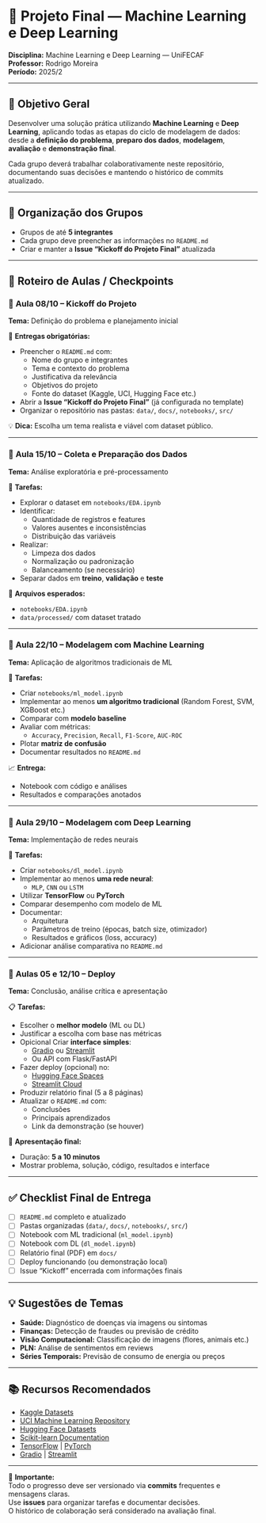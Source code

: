 # 🧠 Projeto Final — Machine Learning e Deep Learning  
**Disciplina:** Machine Learning e Deep Learning — UniFECAF  
**Professor:** Rodrigo Moreira  
**Período:** 2025/2  

---

## 🎯 Objetivo Geral
Desenvolver uma solução prática utilizando **Machine Learning** e **Deep Learning**, aplicando todas as etapas do ciclo de modelagem de dados:  
desde a **definição do problema**, **preparo dos dados**, **modelagem**, **avaliação** e **demonstração final**.

Cada grupo deverá trabalhar colaborativamente neste repositório, documentando suas decisões e mantendo o histórico de commits atualizado.

---

## 👥 Organização dos Grupos
- Grupos de até **5 integrantes**
- Cada grupo deve preencher as informações no `README.md`
- Criar e manter a **Issue “Kickoff do Projeto Final”** atualizada

---

## 📆 Roteiro de Aulas / Checkpoints

### 📍 **Aula 08/10 – Kickoff do Projeto**
**Tema:** Definição do problema e planejamento inicial

📝 **Entregas obrigatórias:**
- Preencher o `README.md` com:
  - Nome do grupo e integrantes  
  - Tema e contexto do problema  
  - Justificativa da relevância  
  - Objetivos do projeto  
  - Fonte do dataset (Kaggle, UCI, Hugging Face etc.)
- Abrir a **Issue “Kickoff do Projeto Final”** (já configurada no template)
- Organizar o repositório nas pastas: `data/`, `docs/`, `notebooks/`, `src/`

💡 **Dica:** Escolha um tema realista e viável com dataset público.

---

### 📍 **Aula 15/10 – Coleta e Preparação dos Dados**
**Tema:** Análise exploratória e pré-processamento

🧪 **Tarefas:**
- Explorar o dataset em `notebooks/EDA.ipynb`
- Identificar:
  - Quantidade de registros e features  
  - Valores ausentes e inconsistências  
  - Distribuição das variáveis
- Realizar:
  - Limpeza dos dados  
  - Normalização ou padronização  
  - Balanceamento (se necessário)
- Separar dados em **treino**, **validação** e **teste**

📁 **Arquivos esperados:**
- `notebooks/EDA.ipynb`
- `data/processed/` com dataset tratado

---

### 📍 **Aula 22/10 – Modelagem com Machine Learning**
**Tema:** Aplicação de algoritmos tradicionais de ML

🧠 **Tarefas:**
- Criar `notebooks/ml_model.ipynb`
- Implementar ao menos **um algoritmo tradicional** (Random Forest, SVM, XGBoost etc.)
- Comparar com **modelo baseline**
- Avaliar com métricas:
  - `Accuracy`, `Precision`, `Recall`, `F1-Score`, `AUC-ROC`
- Plotar **matriz de confusão**
- Documentar resultados no `README.md`

📈 **Entrega:**
- Notebook com código e análises  
- Resultados e comparações anotados

---

### 📍 **Aula 29/10 – Modelagem com Deep Learning**
**Tema:** Implementação de redes neurais

🤖 **Tarefas:**
- Criar `notebooks/dl_model.ipynb`
- Implementar ao menos **uma rede neural**:
  - `MLP`, `CNN` ou `LSTM`
- Utilizar **TensorFlow** ou **PyTorch**
- Comparar desempenho com modelo de ML
- Documentar:
  - Arquitetura  
  - Parâmetros de treino (épocas, batch size, otimizador)  
  - Resultados e gráficos (loss, accuracy)
- Adicionar análise comparativa no `README.md`

---

### 📍 **Aulas 05 e 12/10 – Deploy**
**Tema:** Conclusão, análise crítica e apresentação

📋 **Tarefas:**
- Escolher o **melhor modelo** (ML ou DL)
- Justificar a escolha com base nas métricas
- Opicional Criar **interface simples**:
  - [Gradio](https://gradio.app/) ou [Streamlit](https://streamlit.io/)
  - Ou API com Flask/FastAPI
- Fazer deploy (opcional) no:
  - [Hugging Face Spaces](https://huggingface.co/spaces)
  - [Streamlit Cloud](https://streamlit.io/cloud)
- Produzir relatório final (5 a 8 páginas)
- Atualizar o `README.md` com:
  - Conclusões  
  - Principais aprendizados  
  - Link da demonstração (se houver)

🎥 **Apresentação final:**
- Duração: **5 a 10 minutos**
- Mostrar problema, solução, código, resultados e interface

---

## ✅ **Checklist Final de Entrega**
- [ ] `README.md` completo e atualizado  
- [ ] Pastas organizadas (`data/`, `docs/`, `notebooks/`, `src/`)  
- [ ] Notebook com ML tradicional (`ml_model.ipynb`)  
- [ ] Notebook com DL (`dl_model.ipynb`)  
- [ ] Relatório final (PDF) em `docs/`  
- [ ] Deploy funcionando (ou demonstração local)  
- [ ] Issue “Kickoff” encerrada com informações finais  

---

## 💡 **Sugestões de Temas**
- **Saúde:** Diagnóstico de doenças via imagens ou sintomas  
- **Finanças:** Detecção de fraudes ou previsão de crédito  
- **Visão Computacional:** Classificação de imagens (flores, animais etc.)  
- **PLN:** Análise de sentimentos em reviews  
- **Séries Temporais:** Previsão de consumo de energia ou preços  

---

## 📚 Recursos Recomendados
- [Kaggle Datasets](https://www.kaggle.com/datasets)  
- [UCI Machine Learning Repository](https://archive.ics.uci.edu/ml/index.php)  
- [Hugging Face Datasets](https://huggingface.co/datasets)  
- [Scikit-learn Documentation](https://scikit-learn.org/stable/)  
- [TensorFlow](https://www.tensorflow.org/) | [PyTorch](https://pytorch.org/)  
- [Gradio](https://gradio.app/) | [Streamlit](https://streamlit.io/)

---

🧭 **Importante:**  
Todo o progresso deve ser versionado via **commits** frequentes e mensagens claras.  
Use **issues** para organizar tarefas e documentar decisões.  
O histórico de colaboração será considerado na avaliação final.

